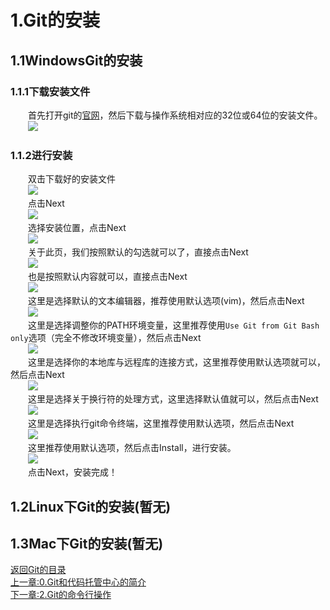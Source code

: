 # **1.Git的安装**  
## **1.1WindowsGit的安装**  
### **1.1.1下载安装文件**  
&emsp;&emsp;首先打开git的[官网](https://git-scm.com/)，然后下载与操作系统相对应的32位或64位的安装文件。  
&emsp;&emsp;![](../pictures/install-1.PNG)  
### **1.1.2进行安装**  
&emsp;&emsp;双击下载好的安装文件  
&emsp;&emsp;![](../pictures/install-2.PNG)  
&emsp;&emsp;点击Next  
&emsp;&emsp;![](../pictures/install-3.PNG)  
&emsp;&emsp;选择安装位置，点击Next  
&emsp;&emsp;![](../pictures/install-4.PNG)  
&emsp;&emsp;关于此页，我们按照默认的勾选就可以了，直接点击Next  
&emsp;&emsp;![](../pictures/install-5.PNG)  
&emsp;&emsp;也是按照默认内容就可以，直接点击Next  
&emsp;&emsp;![](../pictures/install-6.PNG)  
&emsp;&emsp;这里是选择默认的文本编辑器，推荐使用默认选项(vim)，然后点击Next  
&emsp;&emsp;![](../pictures/install-7.PNG)  
&emsp;&emsp;这里是选择调整你的PATH环境变量，这里推荐使用`Use Git from Git Bash only`选项（完全不修改环境变量），然后点击Next  
&emsp;&emsp;![](../pictures/install-8.PNG)  
&emsp;&emsp;这里是选择你的本地库与远程库的连接方式，这里推荐使用默认选项就可以，然后点击Next  
&emsp;&emsp;![](../pictures/install-9.PNG)  
&emsp;&emsp;这里是选择关于换行符的处理方式，这里选择默认值就可以，然后点击Next  
&emsp;&emsp;![](../pictures/install-10.PNG)  
&emsp;&emsp;这里是选择执行git命令终端，这里推荐使用默认选项，然后点击Next  
&emsp;&emsp;![](../pictures/install-11.PNG)  
&emsp;&emsp;这里推荐使用默认选项，然后点击Install，进行安装。  
&emsp;&emsp;![](../pictures/install-12.PNG)  
&emsp;&emsp;点击Next，安装完成！  
## **1.2Linux下Git的安装(暂无)**  
## **1.3Mac下Git的安装(暂无)**  

[返回Git的目录](../README.md)  
[上一章:0.Git和代码托管中心的简介](0.Git和代码托管中心的简介.md)  
[下一章:2.Git的命令行操作](2.Git的命令行操作.md)  